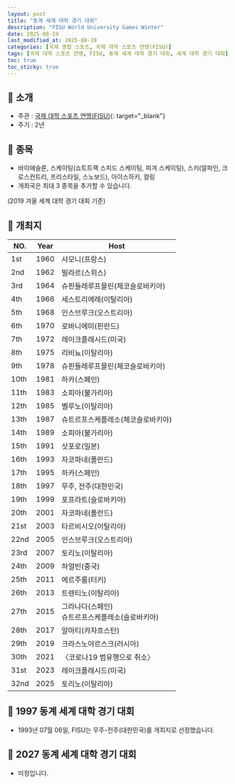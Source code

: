 ```yaml
---
layout: post
title: "동계 세계 대학 경기 대회"
description: "FISU World University Games Winter"
date: 2025-08-19
last_modified_at: 2025-08-19
categories: [국제 종합 스포츠, 국제 대학 스포츠 연맹(FISU)]
tags: [국제 대학 스포츠 연맹, FISU, 동계 세계 대학 경기 대회, 세계 대학 경기 대회]
toc: true
toc_sticky: true
---
```

## 📜 소개
* 주관 : [국제 대학 스포츠 연맹(FISU)](https://www.fisu.net/){: target="_blank"}
* 주기 : 2년

## 📜 종목
* 바이애슬론, 스케이팅(쇼트트랙 스피드 스케이팅, 피겨 스케이팅), 스키(알파인, 크로스컨트리, 프리스타일, 스노보드), 아이스하키, 컬링
* 개최국은 최대 3 종목을 추가할 수 있습니다.

(2019 겨울 세계 대학 경기 대회 기준)

## 📜 개최지

<html>
    <head>
        <meta charset="UTF-8">
    </head>
    <body>
        <table>
            <thead>
                <tr class="header-row">
                    <th class="col-no">NO.</th>
                    <th class="col-year">Year</th>
                    <th class="col-host">Host</th>
                </tr>
            </thead>
            <tbody>
                <tr>
                    <td>1st</td>
                    <td>1960</td>
                    <td>샤모니(프랑스)</td>
                </tr>
                <tr>
                    <td>2nd</td>
                    <td>1962</td>
                    <td>빌라르(스위스)</td>
                </tr>
                <tr>
                    <td>3rd</td>
                    <td>1964</td>
                    <td>슈핀들레루프믈린(체코슬로바키아)</td>
                </tr>
                <tr>
                    <td>4th</td>
                    <td>1966</td>
                    <td>세스트리에레(이탈리아)</td>
                </tr>
                <tr>
                    <td>5th</td>
                    <td>1968</td>
                    <td>인스브루크(오스트리아)</td>
                </tr>
                <tr>
                    <td>6th</td>
                    <td>1970</td>
                    <td>로바니에미(핀란드)</td>
                </tr>
                <tr>
                    <td>7th</td>
                    <td>1972</td>
                    <td>레이크플래시드(미국)</td>
                </tr>
                <tr>
                    <td>8th</td>
                    <td>1975</td>
                    <td>리비뇨(이탈리아)</td>
                </tr>
                <tr>
                    <td>9th</td>
                    <td>1978</td>
                    <td>슈핀들레루프믈린(체코슬로바키아)</td>
                </tr>
                <tr>
                    <td>10th</td>
                    <td>1981</td>
                    <td>하카(스페인)</td>
                </tr>
                <tr>
                    <td>11th</td>
                    <td>1983</td>
                    <td>소피아(불가리아)</td>
                </tr>
                <tr>
                    <td>12th</td>
                    <td>1985</td>
                    <td>벨루노(이탈리아)</td>
                </tr>
                <tr>
                    <td>13th</td>
                    <td>1987</td>
                    <td>슈트르프스케플레소(체코슬로바키아)</td>
                </tr>
                <tr>
                    <td>14th</td>
                    <td>1989</td>
                    <td>소피아(불가리아)</td>
                </tr>
                <tr>
                    <td>15th</td>
                    <td>1991</td>
                    <td>삿포로(일본)</td>
                </tr>
                <tr>
                    <td>16th</td>
                    <td>1993</td>
                    <td>자코파네(폴란드)</td>
                </tr>
                <tr>
                    <td>17th</td>
                    <td>1995</td>
                    <td>하카(스페인)</td>
                </tr>
                <tr class="korea-host-bg">
                    <td><span class="korea-host">18th</span></td>
                    <td><span class="korea-host">1997</span></td>
                    <td><span class="korea-host">무주, 전주(대한민국)</span></td>
                </tr>
                <tr>
                    <td>19th</td>
                    <td>1999</td>
                    <td>포프라트(슬로바키아)</td>
                </tr>
                <tr>
                    <td>20th</td>
                    <td>2001</td>
                    <td>자코파네(폴란드)</td>
                </tr>
                <tr>
                    <td>21st</td>
                    <td>2003</td>
                    <td>타르비시오(이탈리아)</td>
                </tr>
                <tr>
                    <td>22nd</td>
                    <td>2005</td>
                    <td>인스브루크(오스트리아)</td>
                </tr>
                <tr>
                    <td>23rd</td>
                    <td>2007</td>
                    <td>토리노(이탈리아)</td>
                </tr>
                <tr>
                    <td>24th</td>
                    <td>2009</td>
                    <td>하얼빈(중국)</td>
                </tr>
                <tr>
                    <td>25th</td>
                    <td>2011</td>
                    <td>에르주룸(터키)</td>
                </tr>
                <tr>
                    <td>26th</td>
                    <td>2013</td>
                    <td>트렌티노(이탈리아)</td>
                </tr>
                <tr>
                    <td>27th</td>
                    <td>2015</td>
                    <td>그라나다(스페인)<br>슈트르프스케플레소(슬로바키아)</td>
                </tr>
                <tr>
                    <td>28th</td>
                    <td>2017</td>
                    <td>알마티(카자흐스탄)</td>
                </tr>
                <tr>
                    <td>29th</td>
                    <td>2019</td>
                    <td>크라스노야르스크(러시아)</td>
                </tr>
                <tr>
                    <td>30th</td>
                    <td>2021</td>
                    <td>〈코로나19 범유행으로 취소〉</td>
                </tr>
                <tr>
                    <td>31st</td>
                    <td>2023</td>
                    <td>레이크플래시드(미국)</td>
                </tr>
                <tr>
                    <td>32nd</td>
                    <td>2025</td>
                    <td>토리노(이탈리아)</td>
                </tr>
            </tbody>
        </table>
    </body>
</html>

## 📜 1997 동계 세계 대학 경기 대회
* 1993년 07월 06일, FISU는 <span class="korea-host">무주-전주(대한민국)</span>를 개최지로 선정했습니다.

## 📜 2027 동계 세계 대학 경기 대회
* 미정입니다.
